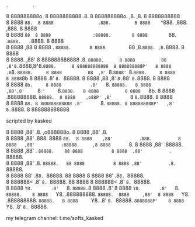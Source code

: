 
                                                                               .         .                          
8 888888888o.   8 8888888888            .8.          8 888888888o.            ,8.       ,8.          8 8888888888   
8 8888    `88.  8 8888                 .888.         8 8888    `^888.        ,888.     ,888.         8 8888         
8 8888     `88  8 8888                :88888.        8 8888        `88.     .`8888.   .`8888.        8 8888         
8 8888     ,88  8 8888               . `88888.       8 8888         `88    ,8.`8888. ,8.`8888.       8 8888         
8 8888.   ,88'  8 888888888888      .8. `88888.      8 8888          88   ,8'8.`8888,8^8.`8888.      8 888888888888 
8 888888888P'   8 8888             .8`8. `88888.     8 8888          88  ,8' `8.`8888' `8.`8888.     8 8888         
8 8888`8b       8 8888            .8' `8. `88888.    8 8888         ,88 ,8'   `8.`88'   `8.`8888.    8 8888         
8 8888 `8b.     8 8888           .8'   `8. `88888.   8 8888        ,88',8'     `8.`'     `8.`8888.   8 8888         
8 8888   `8b.   8 8888          .888888888. `88888.  8 8888    ,o88P' ,8'       `8        `8.`8888.  8 8888         
8 8888     `88. 8 888888888888 .8'       `8. `88888. 8 888888888P'   ,8'         `         `8.`8888. 8 888888888888 






scripted by kasked



                                                                                           
8 8888     ,88'          .8.           ,o888888o.    8 8888     ,88'          .8.          
8 8888    ,88'          .888.         8888     `88.  8 8888    ,88'          .888.         
8 8888   ,88'          :88888.     ,8 8888       `8. 8 8888   ,88'          :88888.        
8 8888  ,88'          . `88888.    88 8888           8 8888  ,88'          . `88888.       
8 8888 ,88'          .8. `88888.   88 8888           8 8888 ,88'          .8. `88888.      
8 8888 88'          .8`8. `88888.  88 8888           8 8888 88'          .8`8. `88888.     
8 888888<          .8' `8. `88888. 88 8888           8 888888<          .8' `8. `88888.    
8 8888 `Y8.       .8'   `8. `88888.`8 8888       .8' 8 8888 `Y8.       .8'   `8. `88888.   
8 8888   `Y8.    .888888888. `88888.  8888     ,88'  8 8888   `Y8.    .888888888. `88888.  
8 8888     `Y8. .8'       `8. `88888.  `8888888P'    8 8888     `Y8. .8'       `8. `88888. 



my telegram channel: t.me/softs_kasked
